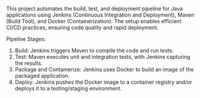 This project automates the build, test, and deployment pipeline for Java applications using Jenkins (Continuous Integration and Deployment), Maven (Build Tool), and Docker (Containerization). The setup enables efficient CI/CD practices, ensuring code quality and rapid deployment.

Pipeline Stages:

1. Build: Jenkins triggers Maven to compile the code and run tests.
2. Test: Maven executes unit and integration tests, with Jenkins capturing the results.
3. Package and Containerize: Jenkins uses Docker to build an image of the packaged application.
4. Deploy: Jenkins pushes the Docker image to a container registry and/or deploys it to a testing/staging environment.



